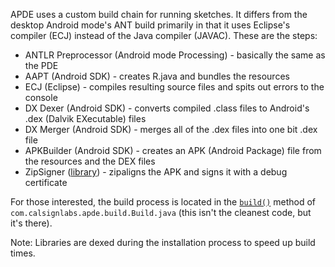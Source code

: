 APDE uses a custom build chain for running sketches. It differs from the desktop Android mode's ANT build primarily in that it uses Eclipse's compiler (ECJ) instead of the Java compiler (JAVAC). These are the steps:

 - ANTLR Preprocessor (Android mode Processing) - basically the same as the PDE
 - AAPT (Android SDK) - creates R.java and bundles the resources
 - ECJ (Eclipse) - compiles resulting source files and spits out errors to the console
 - DX Dexer (Android SDK) - converts compiled .class files to Android's .dex (Dalvik EXecutable) files
 - DX Merger (Android SDK) - merges all of the .dex files into one bit .dex file
 - APKBuilder (Android SDK) - creates an APK (Android Package) file from the resources and the DEX files
 - ZipSigner ([library](https://code.google.com/p/zip-signer/)) - zipaligns the APK and signs it with a debug certificate

For those interested, the build process is located in the [`build()`](https://github.com/Calsign/APDE/blob/master/APDE/src/main/java/com/calsignlabs/apde/build/Build.java#L356) method of `com.calsignlabs.apde.build.Build.java` (this isn't the cleanest code, but it's there).

Note: Libraries are dexed during the installation process to speed up build times.
